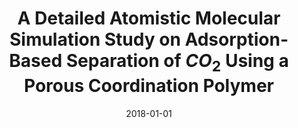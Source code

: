 ---
title: "A Detailed Atomistic Molecular Simulation Study on Adsorption-Based Separation of $CO_2$ Using a Porous Coordination Polymer"
collection: publications
permalink: /publication/2018-01-01-A-Detailed-Atomistic-Molecular-Simulation-Study-on-Adsorption-Based-Separation-of-CO_2-Using-a-Porous-Coordination-Polymer
date: 2018-01-01
venue: 'RSC advances'
url: 'https://pubs.rsc.org/en/content/articlelanding/2018/ra/c8ra01408f'
citation: ' Pezhman Zarabadi-Poor,  Tom{\&apos;a}s Rocha-Rinza,  RSC advances, 2018,8,26.'
---